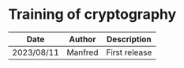 # Training of cryptography

| Date       | Author  | Description   |
| ---------- | ------- | ------------- |
| 2023/08/11 | Manfred | First release |

